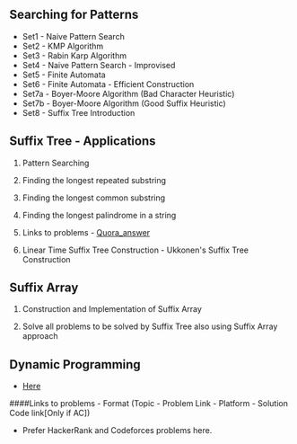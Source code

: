 ## Searching for Patterns
* Set1 - Naive Pattern Search
* Set2 - KMP Algorithm
* Set3 - Rabin Karp Algorithm
* Set4 - Naive Pattern Search - Improvised
* Set5 - Finite Automata
* Set6 - Finite Automata - Efficient Construction
* Set7a - Boyer-Moore Algorithm (Bad Character Heuristic)
* Set7b - Boyer-Moore Algorithm (Good Suffix Heuristic)
* Set8 - Suffix Tree Introduction

## Suffix Tree - Applications
1) Pattern Searching

2) Finding the longest repeated substring

3) Finding the longest common substring

4) Finding the longest palindrome in a string

5) Links to problems - [Quora_answer](https://www.quora.com/What-are-some-of-the-good-sources-to-understand-suffix-tree-suffix-array-and-their-implementation)

6) Linear Time Suffix Tree Construction - Ukkonen's Suffix Tree Construction

## Suffix Array
1) Construction and Implementation of Suffix Array

2) Solve all problems to be solved by Suffix Tree also using Suffix Array approach

## Dynamic Programming
* [Here](../DP/GeeksForGeeks/README.md)

####Links to problems - Format (Topic - Problem Link - Platform - Solution Code link[Only if AC])
* Prefer HackerRank and Codeforces problems here.

